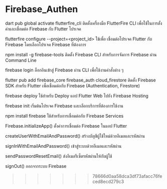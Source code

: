# Firebase_Authen
dart pub global activate flutterfire_cli
ติดตั้งเครื่องมือ FlutterFire CLI เพื่อใช้ในการตั้งค่าและเชื่อมต่อ Firebase กับ Flutter โปรเจค

flutterfire configure --project=<project_id>
ใช้เพื่อ เชื่อมต่อโปรเจค Flutter กับ Firebase โดยเลือกโปรเจค Firebase ที่ต้องการ

npm install -g firebase-tools
ติดตั้ง Firebase CLI สำหรับการจัดการ Firebase ผ่าน Command Line 

firebase login
ล็อกอินเข้าสู่ Firebase ผ่าน CLI เพื่อใช้งานคำสั่งต่าง ๆ

flutter pub add firebase_core firebase_auth cloud_firestore
ติดตั้ง Firebase SDK สำหรับ Flutter เพื่อเชื่อมต่อกับ Firebase (Authentication, Firestore)

firebase deploy 
ใช้สำหรับ Deploy แอป Flutter Web ไปยัง Firebase Hosting

firebase init
เริ่มต้นโปรเจค Firebase และเลือกบริการที่ต้องการใช้งาน 

npm install firebase
ใช้สำหรับการเชื่อมต่อกับ Firebase Services

Firebase.initializeApp()
ตั้งค่าการเชื่อมต่อ Firebase ในแอป Flutter

createUserWithEmailAndPassword()
สร้างบัญชีผู้ใช้ใหม่ด้วยอีเมลและรหัสผ่าน

signInWithEmailAndPassword()
เข้าสู่ระบบด้วยอีเมลและรหัสผ่าน

sendPasswordResetEmail()
ส่งอีเมลรีเซ็ตรหัสผ่านให้กับผู้ใช้

signOut()
ออกจากระบบ Firebase
>>>>>>> 78666d0aa58dca3df73afacc76feced8ecd279c3
